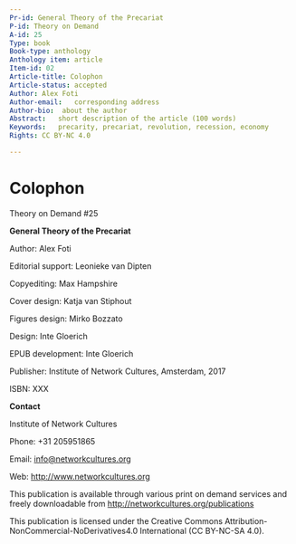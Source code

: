```yaml
---
Pr-id: General Theory of the Precariat
P-id: Theory on Demand
A-id: 25
Type: book
Book-type: anthology
Anthology item: article
Item-id: 02
Article-title: Colophon
Article-status: accepted
Author: Alex Foti
Author-email:   corresponding address
Author-bio:  about the author
Abstract:   short description of the article (100 words)
Keywords:   precarity, precariat, revolution, recession, economy
Rights: CC BY-NC 4.0

---
```



# Colophon

Theory on Demand \#25

**General Theory of the Precariat**

Author: Alex Foti

Editorial support: Leonieke van Dipten

Copyediting: Max Hampshire

Cover design: Katja van Stiphout

Figures design: Mirko Bozzato

Design: Inte Gloerich

EPUB development: Inte Gloerich

Publisher: Institute of Network Cultures, Amsterdam, 2017

ISBN: XXX

**Contact**

Institute of Network Cultures

Phone: +31 205951865

Email: info@networkcultures.org

Web: http://www.networkcultures.org

This publication is available through various print on demand services
and freely downloadable from http://networkcultures.org/publications

This publication is licensed under the Creative Commons
Attribution-NonCommercial-NoDerivatives4.0 International (CC BY-NC-SA
4.0).
